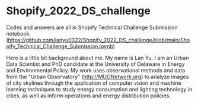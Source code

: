 # Shopify_2022_DS_challenge

Codes and answers are all in Shopify Technical Challenge Submission notebook (https://github.com/lanyu0322/Shopify_2022_DS_challenge/blob/main/Shopify_Technical_Challenge_Submission.ipynb)

Here is a little bit background about me. My name is Lan Yu. I am an Urban Data Scientist and PhD candidate at the University of Delaware in Energy and Environmental Policy.
My work uses observational methods and data from the “Urban Observatory” (http://MUONetwork.org) to analyze images of city skylines through the application of computer vision and machine learning techniques to study energy consumption and lighting technology in cities, as well as inform operations and energy distribution policies.

